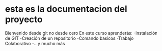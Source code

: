 # esta es la documentacion del proyecto

Bienvenido desde git no desde cero
En este curso aprenderás:
-Instalación de GIT 
-Creación de un repositorio
-Comando basicos
-Trabajo Colaborativo 
-.. y mucho más
